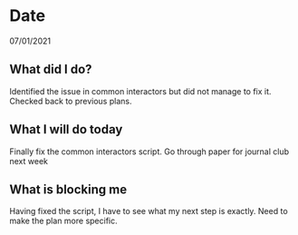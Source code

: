 # Date 
07/01/2021
## **What did I do?**
Identified the issue in common interactors but did not manage to fix it. Checked back to previous plans.
## **What I will do today**
Finally fix the common interactors script. Go through paper for journal club next week
## **What is blocking me**
Having fixed the script, I have to see what my next step is exactly. Need to make the plan more specific.